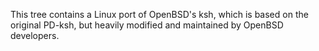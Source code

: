 This tree contains a Linux port of OpenBSD's ksh, which is based on the
original PD-ksh, but heavily modified and maintained by OpenBSD developers.
